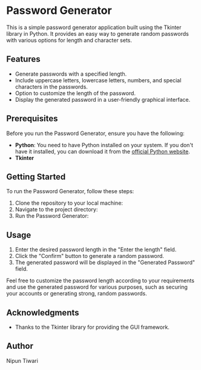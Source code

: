 # Password Generator

This is a simple password generator application built using the Tkinter library in Python. It provides an easy way to generate random passwords with various options for length and character sets.

## Features

- Generate passwords with a specified length.
- Include uppercase letters, lowercase letters, numbers, and special characters in the passwords.
- Option to customize the length of the password.
- Display the generated password in a user-friendly graphical interface.

## Prerequisites

Before you run the Password Generator, ensure you have the following:

- **Python**: You need to have Python installed on your system. If you don't have it installed, you can download it from the [official Python website](https://www.python.org/downloads/).
- **Tkinter**

## Getting Started

To run the Password Generator, follow these steps:

1. Clone the repository to your local machine:
2. Navigate to the project directory:
3. Run the Password Generator:

## Usage

1. Enter the desired password length in the "Enter the length" field.
2. Click the "Confirm" button to generate a random password.
3. The generated password will be displayed in the "Generated Password" field.

Feel free to customize the password length according to your requirements and use the generated password for various purposes, such as securing your accounts or generating strong, random passwords.

## Acknowledgments

- Thanks to the Tkinter library for providing the GUI framework.
## Author

Nipun Tiwari
